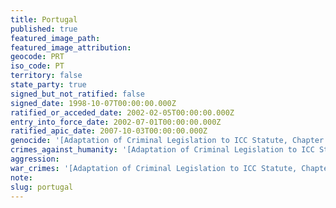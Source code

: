 ```yaml
---
title: Portugal
published: true
featured_image_path:
featured_image_attribution:
geocode: PRT
iso_code: PT
territory: false
state_party: true
signed_but_not_ratified: false
signed_date: 1998-10-07T00:00:00.000Z
ratified_or_acceded_date: 2002-02-05T00:00:00.000Z
entry_into_force_date: 2002-07-01T00:00:00.000Z
ratified_apic_date: 2007-10-03T00:00:00.000Z
genocide: '[Adaptation of Criminal Legislation to ICC Statute, Chapter 2, Section 1, Article 8](https://iccdb.hrlc.net/data/doc/99/keyword/46/)'
crimes_against_humanity: '[Adaptation of Criminal Legislation to ICC Statute, Chapter 2, Section 1, Article 9](https://iccdb.hrlc.net/data/doc/99/keyword/13/)'
aggression:
war_crimes: '[Adaptation of Criminal Legislation to ICC Statute, Chapter 2, Section 2, Articles 10-16](https://iccdb.hrlc.net/data/doc/99/keyword/145/)'
note:
slug: portugal
---
```




